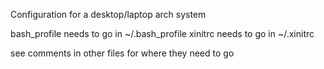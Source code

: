 Configuration for a desktop/laptop arch system

bash_profile needs to go in ~/.bash_profile
xinitrc needs to go in ~/.xinitrc

see comments in other files for where they need to go
